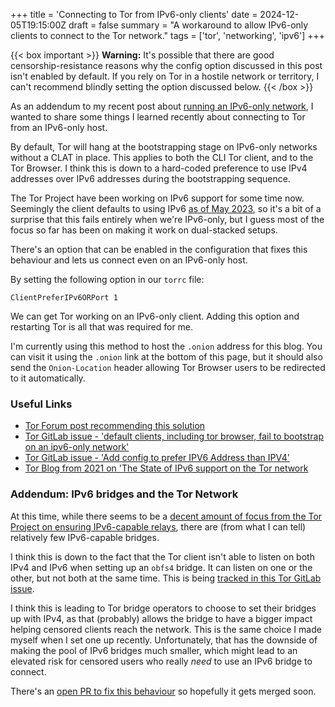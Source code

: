 +++
title = 'Connecting to Tor from IPv6-only clients'
date = 2024-12-05T19:15:00Z
draft = false
summary = "A workaround to allow IPv6-only clients to connect to the Tor network."
tags = ['tor', 'networking', 'ipv6']
+++

{{< box important >}}
**Warning:** It's possible that there are good censorship-resistance reasons why the config option discussed in this post isn't enabled by default. If you rely on Tor in a hostile network or territory, I can't recommend blindly setting the option discussed below.
{{< /box >}}

As an addendum to my recent post about [running an IPv6-only network](/posts/2024-12-01-no-nat-november), I wanted to share some things I learned recently about connecting to Tor from an IPv6-only host.

By default, Tor will hang at the bootstrapping stage on IPv6-only networks without a CLAT in place. This applies to both the CLI Tor client, and to the Tor Browser. I think this is down to a hard-coded preference to use IPv4 addresses over IPv6 addresses during the bootstrapping sequence.

The Tor Project have been working on IPv6 support for some time now. Seemingly the client defaults to using IPv6 [as of May 2023](https://gitlab.com/torproject/tor/-/commit/ffb764949e7c1699af715298ce65279a2ee5df6e), so it's a bit of a surprise that this fails entirely when we're IPv6-only, but I guess most of the focus so far has been on making it work on dual-stacked setups.

There's an option that can be enabled in the configuration that fixes this behaviour and lets us connect even on an IPv6-only host.

By setting the following option in our `torrc` file:

```
ClientPreferIPv6ORPort 1
```

We can get Tor working on an IPv6-only client. Adding this option and restarting Tor is all that was required for me.

I'm currently using this method to host the `.onion` address for this blog. You can visit it using the `.onion` link at the bottom of this page, but it should also send the `Onion-Location` header allowing Tor Browser users to be redirected to it automatically.

### Useful Links
* [Tor Forum post recommending this solution](https://forum.torproject.org/t/tor-browser-cannot-bootstrap-on-ipv6-only-networks/13301/8)
* [Tor GitLab issue - 'default clients, including tor browser, fail to bootstrap on an ipv6-only network'](https://gitlab.torproject.org/tpo/core/tor/-/issues/40913)
* [Tor GitLab issue - 'Add config to prefer IPV6 Address than IPV4'](https://gitlab.torproject.org/tpo/core/tor/-/issues/40838)
* [Tor Blog from 2021 on 'The State of IPv6 support on the Tor network](https://blog.torproject.org/state-of-ipv6-support-tor-network/)

### Addendum: IPv6 bridges and the Tor Network
At this time, while there seems to be a [decent amount of focus from the Tor Project on ensuring IPv6-capable relays](https://blog.torproject.org/state-of-ipv6-support-tor-network/), there are (from what I can tell) relatively few IPv6-capable bridges.

I think this is down to the fact that the Tor client isn't able to listen on both IPv4 and IPv6 when setting up an `obfs4` bridge. It can listen on one or the other, but not both at the same time. This is being [tracked in this Tor GitLab issue](https://gitlab.torproject.org/tpo/core/tor/-/issues/40885).

I think this is leading to Tor bridge operators to choose to set their bridges up with IPv4, as that (probably) allows the bridge to have a bigger impact helping censored clients reach the network. This is the same choice I made myself when I set one up recently. Unfortunately, that has the downside of making the pool of IPv6 bridges much smaller, which might lead to an elevated risk for censored users who really _need_ to use an IPv6 bridge to connect.

There's an [open PR to fix this behaviour](https://gitlab.torproject.org/tpo/core/tor/-/merge_requests/786) so hopefully it gets merged soon.
